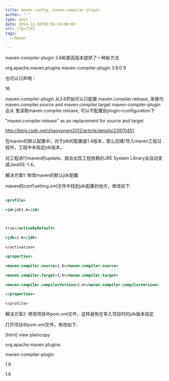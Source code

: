 ```yaml
---
title: maven config, maven-compiler-plugin
author: "-"
type: post
date: 2014-12-30T05:56:31+00:00
url: /?p=7155
tags:
  - Maven

---
```


maven-compiler-plugin 3.6和更高版本提供了一种新方法

<plugin>
    <groupId>org.apache.maven.plugins</groupId>
    maven-compiler-plugin</artifactId>
    <version>3.8.0</version>
    <configuration>
        <release>9</release>
    </configuration>
</plugin>

也可以只声明：

<properties>
    <maven.compiler.release>16</maven.compiler.release>
</properties>

maven-compiler-plugin 从3.6开始可以只配置 maven.compiler.release, 来替代maven.compiler.source and maven.compiler.target
maven-compiler-plugin 会从 <properties> 里读取maven.compiler.release, 可以不配置到plugin>configuration下

"maven.compiler.release" as an replacement for source and target

http://blog.csdn.net/zhaoyongnj2012/article/details/23970451

在maven的默认配置中，对于jdk的配置是1.4版本，那么创建/导入maven工程过程中，工程中未指定jdk版本。

对工程进行maven的update，就会出现工程依赖的JRE System Library会自动变成JavaSE-1.4。
  
解决方案1: 修改maven的默认jdk配置

maven的conf\setting.xml文件中找到jdk配置的地方，修改如下: 


```xml
  
<profile>
  
<id>jdk1.6</id>
  

  
true</activeByDefault>
  
<jdk>1.6</jdk>
  
</activation>
  
<properties>
  
<maven.compiler.source>1.6</maven.compiler.source>
  
<maven.compiler.target>1.6</maven.compiler.target>
  
<maven.compiler.compilerVersion>1.6</maven.compiler.compilerVersion>
  
</properties>
  
</profile>
```

解决方案2: 修改项目中pom.xml文件，这样避免在导入项目时的jdk版本指定

打开项目中pom.xml文件，修改如下: 


[html] view plaincopy
  
<build>
  
<plugins>
  
<plugin>
  
<groupId>org.apache.maven.plugins</groupId>
  
maven-compiler-plugin</artifactId>
  
<configuration>
  
<source>1.6</source>
  
<target>1.6</target>
  
</configuration>
  
</plugin>
  
</plugins>
  
</build>